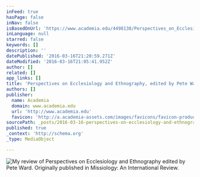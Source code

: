 ```yaml
---
inFeed: true
hasPage: false
inNav: false
isBasedOnUrl: 'https://www.academia.edu/4498138/Perspectives_on_Ecclesiology_and_Ethnography_edited_by_Pete_Ward_Review_'
inLanguage: null
starred: false
keywords: []
description: ''
datePublished: '2016-03-16T21:20:59.271Z'
dateModified: '2016-03-16T21:05:41.952Z'
author: []
related: []
app_links: []
title: 'Perspectives on Ecclesiology and Ethnography, edited by Pete Ward (Review)'
authors: []
publisher:
  name: Academia
  domain: www.academia.edu
  url: 'http://www.academia.edu'
  favicon: 'http://a.academia-assets.com/images/favicons/favicon-production.ico'
sourcePath: _posts/2016-03-16-perspectives-on-ecclesiology-and-ethnography-edited-by-pete.md
published: true
_context: 'http://schema.org'
_type: MediaObject

---
```

![My review of Perspectives on Ecclesiology and Ethnography edited by Pete Ward. Originally published in Missiology: An International Review.](https://the-grid-user-content.s3-us-west-2.amazonaws.com/0b900eb9-8f47-41e5-b006-07127183bca2.jpg)